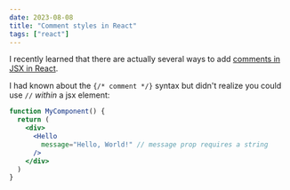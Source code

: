 ```yaml
---
date: 2023-08-08
title: "Comment styles in React"
tags: ["react"]
---
```



I recently learned that there are actually several ways to add [comments in JSX in React](https://dmitripavlutin.com/react-comments/).

I had known about the `{/* comment */}` syntax but didn't realize you could use `//` _within_ a jsx element:

```jsx
function MyComponent() {
  return (
    <div>
      <Hello
        message="Hello, World!" // message prop requires a string
      /> 
    </div>
  )
}
```
